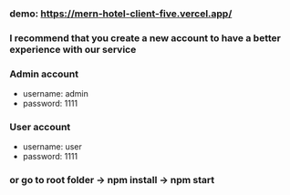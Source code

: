 ### demo: https://mern-hotel-client-five.vercel.app/
### I recommend that you create a new account to have a better experience with our service
### Admin account
- username: admin
- password: 1111
### User account
- username: user
- password: 1111

### or go to root folder -> npm install -> npm start
